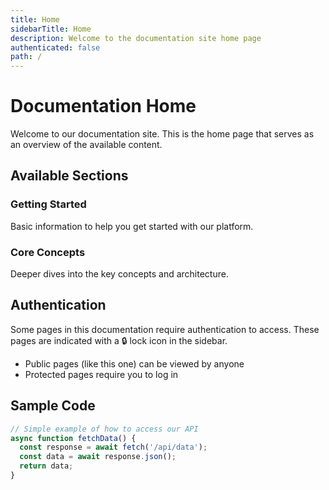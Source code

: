 ```yaml
---
title: Home
sidebarTitle: Home
description: Welcome to the documentation site home page
authenticated: false
path: /
---
```


# Documentation Home

Welcome to our documentation site. This is the home page that serves as an overview of the available content.

## Available Sections

### Getting Started
Basic information to help you get started with our platform.

### Core Concepts
Deeper dives into the key concepts and architecture.

## Authentication

Some pages in this documentation require authentication to access. These pages are indicated with a 🔒 lock icon in the sidebar.

- Public pages (like this one) can be viewed by anyone
- Protected pages require you to log in

## Sample Code

```javascript
// Simple example of how to access our API
async function fetchData() {
  const response = await fetch('/api/data');
  const data = await response.json();
  return data;
}
```
